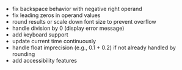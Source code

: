 - fix backspace behavior with negative right operand
- fix leading zeros in operand values
- round results or scale down font size to prevent overflow
- handle division by 0 (display error message)
- add keyboard support
- update current time continuously
- handle float imprecision (e.g., 0.1 + 0.2) if not already handled by rounding
- add accessibility features
